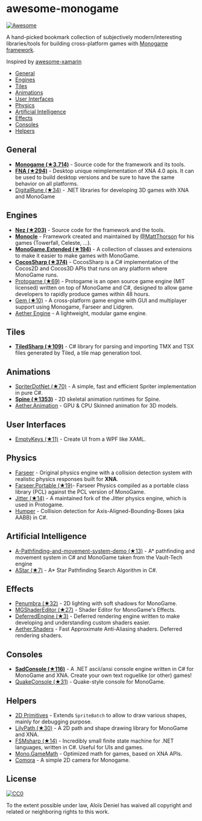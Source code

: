 # awesome-monogame

[![Awesome](https://cdn.rawgit.com/sindresorhus/awesome/d7305f38d29fed78fa85652e3a63e154dd8e8829/media/badge.svg)](https://github.com/sindresorhus/awesome)

A hand-picked bookmark collection of subjectively modern/interesting libraries/tools for building cross-platform games with [Monogame framework](http://www.monogame.net/).

Inspired by [awesome-xamarin](https://github.com/benoitjadinon/awesome-xamarin)
  
  * [General](#general)
  * [Engines](#engines)
  * [Tiles](#tiles)
  * [Animations](#animations)
  * [User Interfaces](#user-interfaces)
  * [Physics](#physics)
  * [Artificial Intelligence](#artificial-intelligence)
  * [Effects](#effects)
  * [Consoles](#consoles)
  * [Helpers](#helpers)

## General
* [**Monogame (★3,714)**](https://github.com/MonoGame/MonoGame) - Source code for the framework and its tools.
* [**FNA (★294)**](https://github.com/FNA-XNA/FNA) - Desktop unique reimplementation of XNA 4.0 apis. It can be used to build desktop versions and be sure to have the same behavior on all platforms.
* [DigitalRune (★34)](https://github.com/DigitalRune/DigitalRune) - .NET libraries for developing 3D games with XNA and MonoGame

## Engines
* [**Nez (★203)**](https://github.com/prime31/Nez) - Source code for the framework and the tools.
* [**Monocle**](https://bitbucket.org/MattThorson/monocle-engine) - Framework created and maintained by [@MattThorson](https://mobile.twitter.com/MattThorson) for his games (Towerfall, Celeste, ...).
* [**MonoGame.Extended (★194)**](https://github.com/craftworkgames/MonoGame.Extended) - A collection of classes and extensions to make it easier to make games with MonoGame.
* [**CocosSharp (★374)**](https://github.com/mono/CocosSharp) - CocosSharp is a C# implementation of the Cocos2D and Cocos3D APIs that runs on any platform where MonoGame runs.
* [Protogame (★69)](https://github.com/RedpointGames/Protogame) - Protogame is an open source game engine (MIT licensed) written on top of MonoGame and C#, designed to allow game developers to rapidly produce games within 48 hours.
* [Gem (★10)](https://github.com/gmich/Gem) - A cross-platform game engine with GUI and multiplayer support using Monogame, Farseer and Lidgren.
* [Aether Engine](https://github.com/tainicom/Aether) - A lightweight, modular game engine.

## Tiles
* [**TiledSharp (★109)**](https://github.com/marshallward/TiledSharp) - C# library for parsing and importing TMX and TSX files generated by Tiled, a tile map generation tool.

## Animations
* [SpriterDotNet (★70)](https://github.com/loodakrawa/SpriterDotNet) - A simple, fast and efficient Spriter implementation in pure C#.
* [**Spine (★1353)**](https://github.com/EsotericSoftware/spine-runtimes) - 2D skeletal animation runtimes for Spine.
* [Aether.Animation](https://github.com/tainicom/Aether.Extras/tree/master/Animation) - GPU & CPU Skinned animation for 3D models.

## User Interfaces
* [EmptyKeys (★11)](https://github.com/EmptyKeys/UI_Engines) - Create UI from a WPF like XAML.

## Physics
* [Farseer](https://farseerphysics.codeplex.com/) - Original physics engine with a collision detection system with realistic physics responses built for **XNA**.
* [Farseer.Portable (★19)](https://github.com/craftworkgames/FarseerPhysics.Portable)- Farseer Physics compiled as a portable class library (PCL) against the PCL version of MonoGame.
* [Jitter (★14)](https://github.com/RedpointGames/Jitter) - A maintained fork of the Jitter physics engine, which is used in Protogame.
* [Humper](https://github.com/aloisdeniel/Humper) - Collision detection for Axis-Aligned-Bounding-Boxes (aka AABB) in C#.

## Artificial Intelligence

* [A-Pathfinding-and-movement-system-demo (★13)](https://github.com/Vault16Software/A-Pathfinding-and-movement-system-demo) - A* pathfinding and movement system in C# and MonoGame taken from the Vault-Tech engine
* [AStar (★7)](https://github.com/leniel/AStar) - A* Star Pathfinding Search Algorithm in C#.

## Effects

* [Penumbra (★32)](https://github.com/discosultan/penumbra) - 2D lighting with soft shadows for MonoGame.
* [MGShaderEditor (★27)](https://github.com/procfxgen/MGShaderEditor) - Shader Editor for MonoGame's Effects.
* [DeferredEngine (★3)](https://github.com/UncleThomy/DeferredEngine) - Deferred rendering engine written to make developing and understanding custom shaders easier.
* [Aether.Shaders](https://github.com/tainicom/Aether.Extras/tree/master/Shaders) - Fast Approximate Anti-Aliasing shaders. Deferred rendering shaders.

## Consoles

* [**SadConsole (★116)**](https://github.com/Thraka/SadConsole) - A .NET ascii/ansi console engine written in C# for MonoGame and XNA. Create your own text roguelike (or other) games!
* [QuakeConsole (★31)](https://github.com/discosultan/quake-console) - Quake-style console for MonoGame.

## Helpers
* [2D Primitives](https://bitbucket.org/C3/2d-xna-primitives/wiki/Home) - Extends `SpriteBatch` to allow to draw various shapes, mainly for debugging purpose.
* [LilyPath (★30)](https://github.com/jaquadro/LilyPath) - A 2D path and shape drawing library for MonoGame and XNA.
* [FSMsharp (★14)](https://github.com/xanathar/FSMsharp) - Incredibly small finite state machine for .NET languages, written in C#. Useful for UIs and games.
* [Mono.GameMath](https://github.com/mhutch/Mono.GameMath) - Optimized math for games, based on XNA APIs.
* [Comora](https://github.com/aloisdeniel/Comora) - A simple 2D camera for Monogame.

## License

[![CC0](https://licensebuttons.net/p/zero/1.0/88x31.png)](https://creativecommons.org/publicdomain/zero/1.0/)

To the extent possible under law, Aloïs Deniel has waived all copyright and related or neighboring rights to this work.
